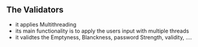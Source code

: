 ## The Validators

- it applies Multithreading
- its main functionality is to apply the users input with multiple threads
- it validtes the Emptyness, Blanckness, password Strength, validity, ....
